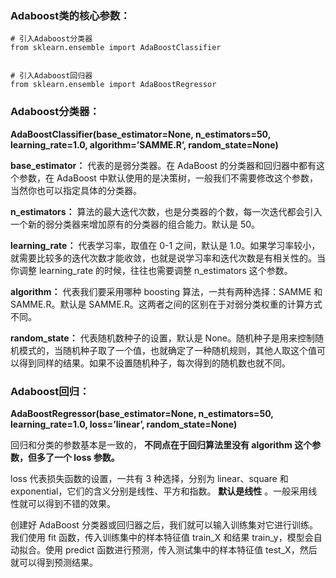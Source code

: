 
### Adaboost类的核心参数：

    # 引入Adaboost分类器
    from sklearn.ensemble import AdaBoostClassifier


    # 引入Adaboost回归器
    from sklearn.ensemble import AdaBoostRegressor

### Adaboost分类器：

__AdaBoostClassifier(base_estimator=None, n_estimators=50, learning_rate=1.0, algorithm=’SAMME.R’, random_state=None)__

__base_estimator：__ 代表的是弱分类器。在 AdaBoost 的分类器和回归器中都有这个参数，在 AdaBoost 中默认使用的是决策树，一般我们不需要修改这个参数，当然你也可以指定具体的分类器。

__n_estimators：__ 算法的最大迭代次数，也是分类器的个数，每一次迭代都会引入一个新的弱分类器来增加原有的分类器的组合能力。默认是 50。

__learning_rate：__ 代表学习率，取值在 0-1 之间，默认是 1.0。如果学习率较小，就需要比较多的迭代次数才能收敛，也就是说学习率和迭代次数是有相关性的。当你调整 learning_rate 的时候，往往也需要调整 n_estimators 这个参数。

__algorithm：__ 代表我们要采用哪种 boosting 算法，一共有两种选择：SAMME 和 SAMME.R。默认是 SAMME.R。这两者之间的区别在于对弱分类权重的计算方式不同。

__random_state：__ 代表随机数种子的设置，默认是 None。随机种子是用来控制随机模式的，当随机种子取了一个值，也就确定了一种随机规则，其他人取这个值可以得到同样的结果。如果不设置随机种子，每次得到的随机数也就不同。

### Adaboost回归：

__AdaBoostRegressor(base_estimator=None, n_estimators=50, learning_rate=1.0, loss=’linear’, random_state=None)__

回归和分类的参数基本是一致的， __不同点在于回归算法里没有 algorithm 这个参数，但多了一个 loss 参数。__

loss 代表损失函数的设置，一共有 3 种选择，分别为 linear、square 和 exponential，它们的含义分别是线性、平方和指数。 __默认是线性__ 。一般采用线性就可以得到不错的效果。

创建好 AdaBoost 分类器或回归器之后，我们就可以输入训练集对它进行训练。我们使用 fit 函数，传入训练集中的样本特征值 train_X 和结果 train_y，模型会自动拟合。使用 predict 函数进行预测，传入测试集中的样本特征值 test_X，然后就可以得到预测结果。

